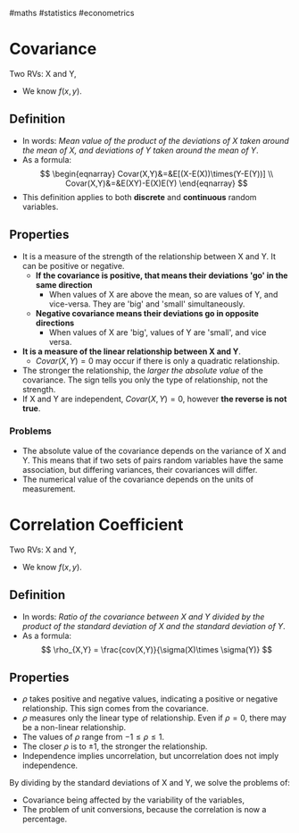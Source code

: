#maths #statistics #econometrics
# Covariance
Two RVs: X and Y,
- We know $f(x,y)$.
## Definition
- In words:
*Mean value of the product of the deviations of X taken around the mean of X, and deviations of Y taken around the mean of Y*.
- As a formula:
$$
\begin{eqnarray}
Covar(X,Y)&=&E[(X-E(X))\times(Y-E(Y))] \\
Covar(X,Y)&=&E(XY)-E(X)E(Y)
\end{eqnarray}
$$
- This definition applies to both **discrete** and **continuous** random variables.
## Properties
- It is a measure of the strength of the relationship between X and Y. It can be positive or negative.
	- **If the covariance is positive, that means their deviations 'go' in the same direction**
		- When values of X are above the mean, so are values of Y, and vice-versa. They are 'big' and 'small' simultaneously.
	- **Negative covariance means their deviations go in opposite directions**
		- When values of X are 'big', values of Y are 'small', and vice versa.
- **It is a measure of the linear relationship between X and Y**.
	- $Covar(X,Y)=0$ may occur if there is only a quadratic relationship.
- The stronger the relationship, the *larger the absolute value* of the covariance. The sign tells you only the type of relationship, not the strength.
- If X and Y are independent, $Covar(X,Y)=0$, however **the reverse is not true**.
### Problems
- The absolute value of the covariance depends on the variance of X and Y. This means that if two sets of pairs random variables have the same association, but differing variances, their covariances will differ.
- The numerical value of the covariance depends on the units of measurement.
# Correlation Coefficient
Two RVs: X and Y,
- We know $f(x,y)$.
## Definition
- In words:
*Ratio of the covariance between X and Y divided by the product of the standard deviation of X and the standard deviation of Y*.
- As a formula:
$$
\rho_{X,Y} = \frac{cov(X,Y)}{\sigma(X)\times \sigma(Y)}
$$
## Properties
- $\rho$ takes positive and negative values, indicating a positive or negative relationship. This sign comes from the covariance.
- $\rho$ measures only the linear type of relationship. Even if $\rho=0$, there may be a non-linear relationship.
- The values of $\rho$ range from $-1\leq \rho \leq 1$.
- The closer $\rho$ is to $\pm 1$, the stronger the relationship.
- Independence implies uncorrelation, but uncorrelation does not imply independence.

By dividing by the standard deviations of X and Y, we solve the problems of:
- Covariance being affected by the variability of the variables,
- The problem of unit conversions, because the correlation is now a percentage.
